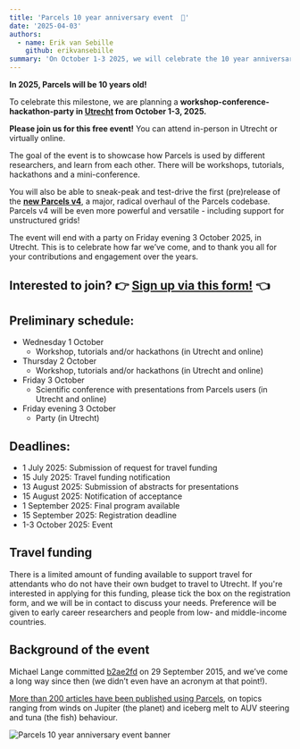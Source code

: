 ```yaml
---
title: 'Parcels 10 year anniversary event  🎉'
date: '2025-04-03'
authors:
  - name: Erik van Sebille
    github: erikvansebille
summary: 'On October 1-3 2025, we will celebrate the 10 year anniversary of Parcels in Utrecht, Netherlands, with a workshop-conference-hackathon-party.'
---
```


**In 2025, Parcels will be 10 years old!**

To celebrate this milestone, we are planning a **workshop-conference-hackathon-party in [Utrecht](https://maps.app.goo.gl/vQhBLecygz3tGiCE6) from October 1-3, 2025.**

**Please join us for this free event!** You can attend in-person in Utrecht or virtually online.

The goal of the event is to showcase how Parcels is used by different researchers, and learn from each other. There will be workshops, tutorials, hackathons and a mini-conference.

You will also be able to sneak-peak and test-drive the first (pre)release of the **[new Parcels v4](https://docs.oceanparcels.org/en/v4-dev/v4/)**, a major, radical overhaul of the Parcels codebase. Parcels v4 will be even more powerful and versatile - including support for unstructured grids!

The event will end with a party on Friday evening 3 October 2025, in Utrecht. This is to celebrate how far we’ve come, and to thank you all for your contributions and engagement over the years.

## Interested to join? 👉 [Sign up via this form!](https://forms.office.com/e/5Nug5tjM5Z) 👈

## Preliminary schedule:

- Wednesday 1 October
  - Workshop, tutorials and/or hackathons (in Utrecht and online)
- Thursday 2 October
  - Workshop, tutorials and/or hackathons (in Utrecht and online)
- Friday 3 October
  - Scientific conference with presentations from Parcels users (in Utrecht and online)
- Friday evening 3 October
  - Party (in Utrecht)

## Deadlines:

- 1 July 2025: Submission of request for travel funding
- 15 July 2025: Travel funding notification
- 13 August 2025: Submission of abstracts for presentations
- 15 August 2025: Notification of acceptance
- 1 September 2025: Final program available
- 15 September 2025: Registration deadline
- 1-3 October 2025: Event

## Travel funding

There is a limited amount of funding available to support travel for attendants who do not have their own budget to travel to Utrecht. If you're interested in applying for this funding, please tick the box on the registration form, and we will be in contact to discuss your needs. Preference will be given to early career researchers and people from low- and middle-income countries.

## Background of the event

Michael Lange committed [b2ae2fd](https://github.com/OceanParcels/Parcels/commit/b2ae2fd44979c125fbc21f2c939289db62dc4816) on 29 September 2015, and we’ve come a long way since then (we didn’t even have an acronym at that point!).

[More than 200 articles have been published using Parcels](/papers-citing-parcels#papers-citing-parcels), on topics ranging from winds on Jupiter (the planet) and iceberg melt to AUV steering and tuna (the fish) behaviour.

![Parcels 10 year anniversary event banner](/posts/10year-event/anniversary-image.png)
